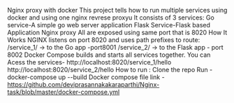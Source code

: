 Nginx proxy with docker 
This project tells how to run multiple services using docker and using one nginx revrese proxyu
It consists of 3 services:
Go service-A simple go web server application
Flask Service-Flask based Application
Nginx proxy 
All are exposed using same port that is 8020
How It Works
NGINX listens on port 8020 and uses path prefixes to route:
/service_1/ → to the Go app -port8001
/service_2/ → to the Flask app - port 8002
Docker Compose builds and starts all services together.
You can Acess the services-
	http://localhost:8020/service_1/hello
  http://localhost:8020/service_2/hello
How to run :
Clone the repo 
Run - docker-compose up --build
Docker compose file link -https://github.com/deviprasannakakaraparthi/Nginx-task/blob/master/docker-compose.yml
